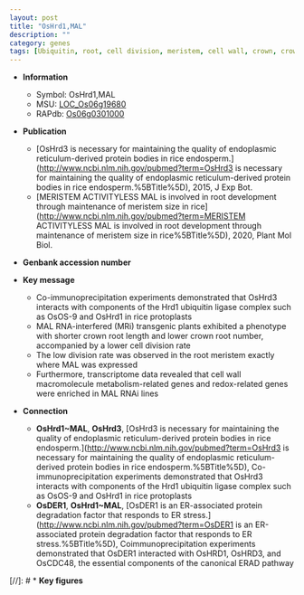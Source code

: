 ```yaml
---
layout: post
title: "OsHrd1,MAL"
description: ""
category: genes
tags: [Ubiquitin, root, cell division, meristem, cell wall, crown, crown root, root length, root meristem, root number]
---
```


* **Information**  
    + Symbol: OsHrd1,MAL  
    + MSU: [LOC_Os06g19680](http://rice.uga.edu/cgi-bin/ORF_infopage.cgi?orf=LOC_Os06g19680)  
    + RAPdb: [Os06g0301000](https://rapdb.dna.affrc.go.jp/locus/?name=Os06g0301000)  

* **Publication**  
    + [OsHrd3 is necessary for maintaining the quality of endoplasmic reticulum-derived protein bodies in rice endosperm.](http://www.ncbi.nlm.nih.gov/pubmed?term=OsHrd3 is necessary for maintaining the quality of endoplasmic reticulum-derived protein bodies in rice endosperm.%5BTitle%5D), 2015, J Exp Bot.
    + [MERISTEM ACTIVITYLESS MAL is involved in root development through maintenance of meristem size in rice](http://www.ncbi.nlm.nih.gov/pubmed?term=MERISTEM ACTIVITYLESS MAL is involved in root development through maintenance of meristem size in rice%5BTitle%5D), 2020, Plant Mol Biol.

* **Genbank accession number**  

* **Key message**  
    + Co-immunoprecipitation experiments demonstrated that OsHrd3 interacts with components of the Hrd1 ubiquitin ligase complex such as OsOS-9 and OsHrd1 in rice protoplasts
    + MAL RNA-interfered (MRi) transgenic plants exhibited a phenotype with shorter crown root length and lower crown root number, accompanied by a lower cell division rate
    + The low division rate was observed in the root meristem exactly where MAL was expressed
    + Furthermore, transcriptome data revealed that cell wall macromolecule metabolism-related genes and redox-related genes were enriched in MAL RNAi lines

* **Connection**  
    + __OsHrd1~MAL__, __OsHrd3__, [OsHrd3 is necessary for maintaining the quality of endoplasmic reticulum-derived protein bodies in rice endosperm.](http://www.ncbi.nlm.nih.gov/pubmed?term=OsHrd3 is necessary for maintaining the quality of endoplasmic reticulum-derived protein bodies in rice endosperm.%5BTitle%5D), Co-immunoprecipitation experiments demonstrated that OsHrd3 interacts with components of the Hrd1 ubiquitin ligase complex such as OsOS-9 and OsHrd1 in rice protoplasts
    + __OsDER1__, __OsHrd1~MAL__, [OsDER1 is an ER-associated protein degradation factor that responds to ER stress.](http://www.ncbi.nlm.nih.gov/pubmed?term=OsDER1 is an ER-associated protein degradation factor that responds to ER stress.%5BTitle%5D),  Coimmunoprecipitation experiments demonstrated that OsDER1 interacted with OsHRD1, OsHRD3, and OsCDC48, the essential components of the canonical ERAD pathway

[//]: # * **Key figures**  


